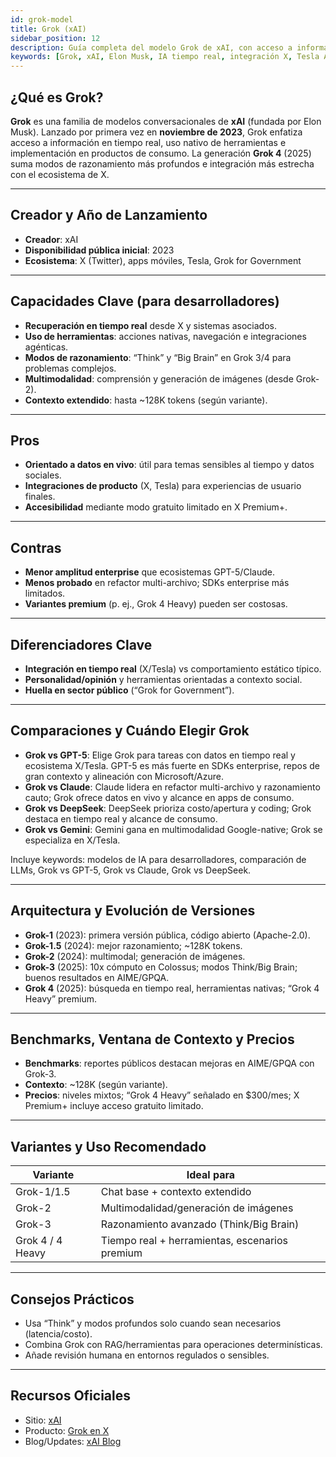 ```yaml
---
id: grok-model
title: Grok (xAI)
sidebar_position: 12
description: Guía completa del modelo Grok de xAI, con acceso a información en tiempo real, integración con ecosistema X y capacidades avanzadas de razonamiento
keywords: [Grok, xAI, Elon Musk, IA tiempo real, integración X, Tesla AI, IA conversacional, IA razonamiento, datos vivo, IA redes sociales]
---
```


## ¿Qué es Grok?

**Grok** es una familia de modelos conversacionales de **xAI** (fundada por Elon Musk). Lanzado por primera vez en **noviembre de 2023**, Grok enfatiza acceso a información en tiempo real, uso nativo de herramientas e implementación en productos de consumo. La generación **Grok 4** (2025) suma modos de razonamiento más profundos e integración más estrecha con el ecosistema de X.

---

## Creador y Año de Lanzamiento

- **Creador**: xAI  
- **Disponibilidad pública inicial**: 2023  
- **Ecosistema**: X (Twitter), apps móviles, Tesla, Grok for Government

---

## Capacidades Clave (para desarrolladores)

- **Recuperación en tiempo real** desde X y sistemas asociados.  
- **Uso de herramientas**: acciones nativas, navegación e integraciones agénticas.  
- **Modos de razonamiento**: “Think” y “Big Brain” en Grok 3/4 para problemas complejos.  
- **Multimodalidad**: comprensión y generación de imágenes (desde Grok-2).  
- **Contexto extendido**: hasta ~128K tokens (según variante).

---

## Pros

- **Orientado a datos en vivo**: útil para temas sensibles al tiempo y datos sociales.  
- **Integraciones de producto** (X, Tesla) para experiencias de usuario finales.  
- **Accesibilidad** mediante modo gratuito limitado en X Premium+.

---

## Contras

- **Menor amplitud enterprise** que ecosistemas GPT-5/Claude.  
- **Menos probado** en refactor multi-archivo; SDKs enterprise más limitados.  
- **Variantes premium** (p. ej., Grok 4 Heavy) pueden ser costosas.

---

## Diferenciadores Clave

- **Integración en tiempo real** (X/Tesla) vs comportamiento estático típico.  
- **Personalidad/opinión** y herramientas orientadas a contexto social.  
- **Huella en sector público** (“Grok for Government”).

---

## Comparaciones y Cuándo Elegir Grok

- **Grok vs GPT-5**: Elige Grok para tareas con datos en tiempo real y ecosistema X/Tesla. GPT-5 es más fuerte en SDKs enterprise, repos de gran contexto y alineación con Microsoft/Azure.  
- **Grok vs Claude**: Claude lidera en refactor multi-archivo y razonamiento cauto; Grok ofrece datos en vivo y alcance en apps de consumo.  
- **Grok vs DeepSeek**: DeepSeek prioriza costo/apertura y coding; Grok destaca en tiempo real y alcance de consumo.  
- **Grok vs Gemini**: Gemini gana en multimodalidad Google-native; Grok se especializa en X/Tesla.

Incluye keywords: modelos de IA para desarrolladores, comparación de LLMs, Grok vs GPT-5, Grok vs Claude, Grok vs DeepSeek.

---

## Arquitectura y Evolución de Versiones

- **Grok-1** (2023): primera versión pública, código abierto (Apache-2.0).  
- **Grok-1.5** (2024): mejor razonamiento; ~128K tokens.  
- **Grok-2** (2024): multimodal; generación de imágenes.  
- **Grok-3** (2025): 10x cómputo en Colossus; modos Think/Big Brain; buenos resultados en AIME/GPQA.  
- **Grok 4** (2025): búsqueda en tiempo real, herramientas nativas; “Grok 4 Heavy” premium.

---

## Benchmarks, Ventana de Contexto y Precios

- **Benchmarks**: reportes públicos destacan mejoras en AIME/GPQA con Grok-3.  
- **Contexto**: ~128K (según variante).  
- **Precios**: niveles mixtos; “Grok 4 Heavy” señalado en $300/mes; X Premium+ incluye acceso gratuito limitado.

---

## Variantes y Uso Recomendado

| Variante | Ideal para |
|---|---|
| Grok-1/1.5 | Chat base + contexto extendido |
| Grok-2 | Multimodalidad/generación de imágenes |
| Grok-3 | Razonamiento avanzado (Think/Big Brain) |
| Grok 4 / 4 Heavy | Tiempo real + herramientas, escenarios premium |

---

## Consejos Prácticos

- Usa “Think” y modos profundos solo cuando sean necesarios (latencia/costo).  
- Combina Grok con RAG/herramientas para operaciones determinísticas.  
- Añade revisión humana en entornos regulados o sensibles.

---

## Recursos Oficiales

- Sitio: [xAI](https://x.ai)  
- Producto: [Grok en X](https://x.ai/grok)  
- Blog/Updates: [xAI Blog](https://x.ai/blog)

